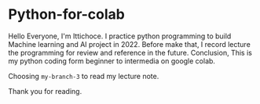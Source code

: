 # Python-for-colab
Hello Everyone, 
  I'm Ittichoce. I practice python programming to build Machine learning and AI project in 2022. 
  Before make that, I record lecture the programming for review and reference in the future. 
  Conclusion, This is my python coding form beginner to intermedia on google colab.

Choosing `my-branch-3` to read my lecture note. 


Thank you for reading.
